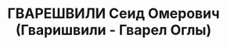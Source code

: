---
title: ГВАРЕШВИЛИ Сеид Омерович (Гваришвили - Гварел Оглы)
description: "Род. в 1902, с. Уния, Турция, грузин (аджарец). Место проживания: Батумский\
  \ район, г.Батуми, ул. Камо № 22., Аджарская АССР. Род занятий: заместитель секретаря\
  \ Хулойского РК КП(б) Грузии. \n  Осужден ВК ВС СССР 02.10.1937. Мера наказания:\
  \ расстрел. Дата расстрела: 02.10.1937"
---